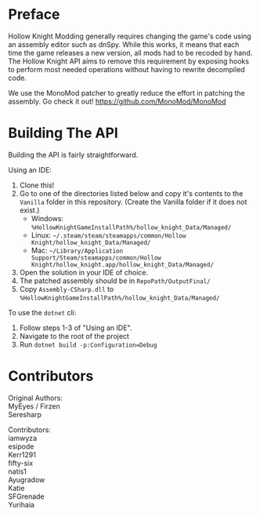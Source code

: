 Preface
=======

Hollow Knight Modding generally requires changing the game's code using an assembly editor such as dnSpy.   While this works, it means that each time the game releases a new version, all mods had to be recoded by hand.  The Hollow Knight API aims to remove this requirement by exposing hooks to perform most needed operations without having to rewrite decompiled code.

We use the MonoMod patcher to greatly reduce the effort in patching the assembly. Go check it out! https://github.com/MonoMod/MonoMod

Building The API
============================
Building the API is fairly straightforward.

Using an IDE:
1. Clone this!
2. Go to one of the directories listed below and copy it's contents to the `Vanilla` folder in this repository. (Create the Vanilla folder if it does not exist.)
    * Windows: `%HollowKnightGameInstallPath%/hollow_knight_Data/Managed/`
    * Linux: `~/.steam/steam/steamapps/common/Hollow Knight/hollow_knight_Data/Managed/`
    * Mac: `~/Library/Application Support/Steam/steamapps/common/Hollow Knight/hollow_knight.app/hollow_knight_Data/Managed/`
3. Open the solution in your IDE of choice.
5. The patched assembly should be in `RepoPath/OutputFinal/` 
6. Copy `Assembly-CSharp.dll` to `%HollowKnightGameInstallPath%/hollow_knight_Data/Managed/`

To use the `dotnet` cli:
1. Follow steps 1-3 of "Using an IDE".
2. Navigate to the root of the project
3. Run `dotnet build -p:Configuration=Debug`

Contributors
=======
Original Authors:  
MyEyes / Firzen  
Seresharp  

Contributors:  
iamwyza  
esipode  
Kerr1291  
fifty-six  
natis1  
Ayugradow  
Katie  
SFGrenade  
Yurihaia
